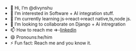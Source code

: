 - 👋 Hi, I’m @divynshu
- 👀 I’m interested in Software + AI integration stuff.
- 🌱 I’m currently learning js->react->react native,ts,node js.
- 💞️ I’m looking to collaborate on Django + Ai intregration
- 📫 How to reach me =>-<a href= "https://linkedin.com/in/divyanshugoswami">linkedin</a>
- 😄 Pronouns:he/him
- ⚡ Fun fact: Reach me and you know it.

<!---
divynshu/divynshu is a ✨ special ✨ repository because its `README.md` (this file) appears on your GitHub profile.
You can click the Preview link to take a look at your changes.
--->
